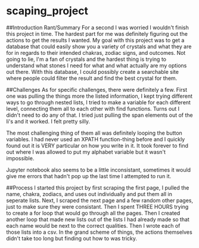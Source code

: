 # scaping_project

##Introduction Rant/Summary
For a second I was worried I wouldn't finish this project in time. The hardest part for me was definitely figuring out the actions to get the results I wanted. My goal with this project was to get a database that could easily show you a variety of crystals and what they are for in regards to their intended chakras, zodiac signs, and outcomes. Not going to lie, I'm a fan of crystals and the hardest thing is trying to understand what stones I need for what and what actually are my options out there. With this database, I could possibly create a searchable site where people could filter the result and find the best crystal for them. 

##Challenges
As for specific challenges, there were definitely a few. First one was pulling the things more the listed information, I kept trying different ways to go through nested lists, I tried to make a variable for each different level, connecting them all to each other with find functions. Turns out I didn't need to do any of that. I tried just pulling the span elements out of the li's and it worked. I felt pretty silly. 

The most challenging thing of them all was definitely looping the button variables. I had never used an XPATH function-thing before and I quickly found out it is VERY particular on how you write in it. It took forever to find out where I was allowed to put my alphabet variable but it wasn't impossible.

Jupyter notebook also seems to be a little inconsistant, sometimes it would give me errors that hadn't pop up the last time I attempted to run it.

##Process
I started this project by first scraping the first page, I pulled the name, chakra, zodiacs, and uses out individually and put them all in seperate lists. Next, I scraped the next page and a few random other pages, just to make sure they were consistant. Then I spent THREE HOURS trying to create a for loop that would go through all the pages. Then I created another loop that made new lists out of the lists I had already made so that each name would be next to the correct qualities. Then I wrote each of those lists into a csv. In the grand scheme of things, the actions themselves didn't take too long but finding out how to was tricky.
